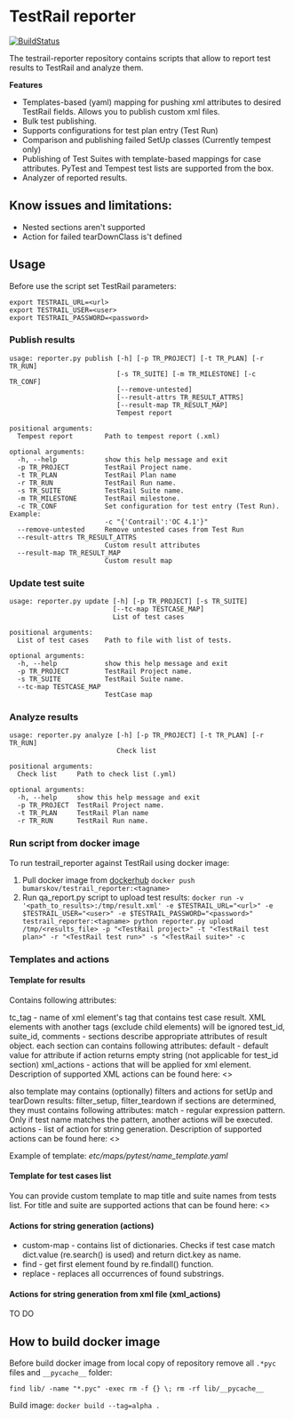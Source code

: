# TestRail reporter
[![BuildStatus](https://travis-ci.com/ibumarskov/testrail-reporter.svg?branch=master)](https://travis-ci.com/ibumarskov/testrail-reporter)

The testrail-reporter repository contains scripts that allow to report test results to TestRail and analyze them.

**Features**
- Templates-based (yaml) mapping for pushing xml attributes to desired TestRail fields. Allows you to publish custom xml files.
- Bulk test publishing.
- Supports configurations for test plan entry (Test Run)
- Comparison and publishing failed SetUp classes (Currently tempest only)
- Publishing of Test Suites with template-based mappings for case attributes. PyTest and Tempest test lists are supported from the box.
- Analyzer of reported results.

## Know issues and limitations:
- Nested sections aren't supported
- Action for failed tearDownClass is't defined

## Usage
Before use the script set TestRail parameters: 

    export TESTRAIL_URL=<url>
    export TESTRAIL_USER=<user>
    export TESTRAIL_PASSWORD=<password>

### Publish results

    usage: reporter.py publish [-h] [-p TR_PROJECT] [-t TR_PLAN] [-r TR_RUN]
                               [-s TR_SUITE] [-m TR_MILESTONE] [-c TR_CONF]
                               [--remove-untested]
                               [--result-attrs TR_RESULT_ATTRS]
                               [--result-map TR_RESULT_MAP]
                               Tempest report
    
    positional arguments:
      Tempest report        Path to tempest report (.xml)
    
    optional arguments:
      -h, --help            show this help message and exit
      -p TR_PROJECT         TestRail Project name.
      -t TR_PLAN            TestRail Plan name
      -r TR_RUN             TestRail Run name.
      -s TR_SUITE           TestRail Suite name.
      -m TR_MILESTONE       TestRail milestone.
      -c TR_CONF            Set configuration for test entry (Test Run). Example:
                            -c "{'Contrail':'OC 4.1'}"
      --remove-untested     Remove untested cases from Test Run
      --result-attrs TR_RESULT_ATTRS
                            Custom result attributes
      --result-map TR_RESULT_MAP
                            Custom result map

### Update test suite

    usage: reporter.py update [-h] [-p TR_PROJECT] [-s TR_SUITE]
                              [--tc-map TESTCASE_MAP]
                              List of test cases
    
    positional arguments:
      List of test cases    Path to file with list of tests.
    
    optional arguments:
      -h, --help            show this help message and exit
      -p TR_PROJECT         TestRail Project name.
      -s TR_SUITE           TestRail Suite name.
      --tc-map TESTCASE_MAP
                            TestCase map

### Analyze results

    usage: reporter.py analyze [-h] [-p TR_PROJECT] [-t TR_PLAN] [-r TR_RUN]
                               Check list
    
    positional arguments:
      Check list     Path to check list (.yml)
    
    optional arguments:
      -h, --help     show this help message and exit
      -p TR_PROJECT  TestRail Project name.
      -t TR_PLAN     TestRail Plan name
      -r TR_RUN      TestRail Run name.

### Run script from docker image
To run testrail_reporter against TestRail using docker image:
1. Pull docker image from [dockerhub](https://hub.docker.com/r/bumarskov/testrail_reporter)
`docker push bumarskov/testrail_reporter:<tagname>`
2. Run qa_report.py script to upload test results:
`docker run -v '<path_to_results>:/tmp/result.xml' -e $TESTRAIL_URL="<url>" -e $TESTRAIL_USER="<user>" -e $TESTRAIL_PASSWORD="<password>" testrail_reporter:<tagname> python reporter.py upload /tmp/<results_file> -p "<TestRail project>" -t "<TestRail test plan>" -r "<TestRail test run>" -s "<TestRail suite>" -c`

### Templates and actions

#### Template for results

Contains following attributes:

tc_tag - name of xml element's tag that contains test case result. XML elements with another tags (exclude child elements) will be ignored
test_id, suite_id, comments - sections describe appropriate attributes of result object.
each section can contains following attributes:
default - default value for attribute if action returns empty string (not applicable for test_id section)
xml_actions - actions that will be applied for xml element. Description of supported XML actions can be found here: <>

also template may contains (optionally) filters and actions for setUp and tearDown results: filter_setup, filter_teardown
if sections are determined, they must contains following attributes:
match - regular expression pattern. Only if test name matches the pattern, another actions will be executed.
actions - list of action for string generation. Description of supported actions can be found here: <>

Example of template: *etc/maps/pytest/name_template.yaml*

#### Template for test cases list

You can provide custom template to map title and suite names from tests list. For title and suite are supported actions that can be found here: <>

#### Actions for string generation (actions)
- custom-map - contains list of dictionaries. Checks if test case match dict.value (re.search() is used) and return dict.key as name.
- find - get first element found by re.findall() function.
- replace - replaces all occurrences of found substrings.

#### Actions for string generation from xml file (xml_actions)
TO DO

## How to build docker image
Before build docker image from local copy of repository remove all `.*pyc` files and `__pycache__` folder:

`find lib/ -name "*.pyc" -exec rm -f {} \;
rm -rf lib/__pycache__`

Build image:
`docker build --tag=alpha .`
